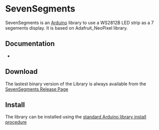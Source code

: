 SevenSegments
==========
SevenSegments is an [Arduino](http://arduino.cc) library to use a WS2812B LED strip as a 7 segements display.
It is based on Adafruit_NeoPixel library.

Documentation
-------------
-

Download
--------
The lastest binary version of the Library is always available from the 
[SevenSegments Release Page](https://github.com/cladstrife911/SevenSegments) 


Install
-------
The library can be installed using the [standard Arduino library install procedure](http://arduino.cc/en/Guide/Libraries#.UwxndHX5PtY)  







